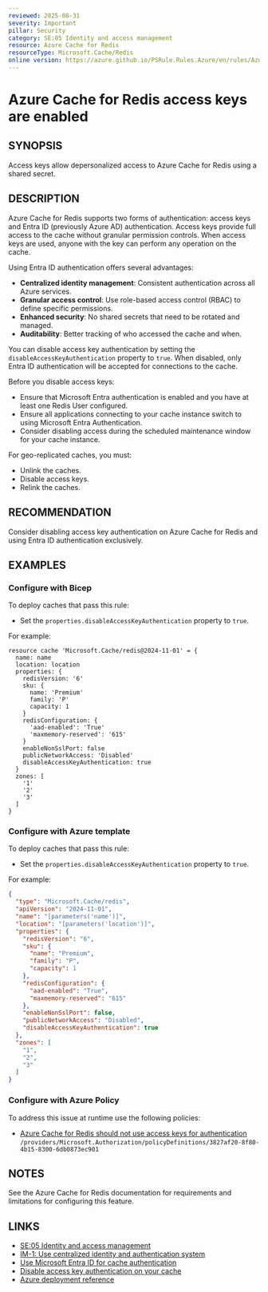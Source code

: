 ```yaml
---
reviewed: 2025-08-31
severity: Important
pillar: Security
category: SE:05 Identity and access management
resource: Azure Cache for Redis
resourceType: Microsoft.Cache/Redis
online version: https://azure.github.io/PSRule.Rules.Azure/en/rules/Azure.Redis.LocalAuth/
---
```


# Azure Cache for Redis access keys are enabled

## SYNOPSIS

Access keys allow depersonalized access to Azure Cache for Redis using a shared secret.

## DESCRIPTION

Azure Cache for Redis supports two forms of authentication:
access keys and Entra ID (previously Azure AD) authentication.
Access keys provide full access to the cache without granular permission controls.
When access keys are used, anyone with the key can perform any operation on the cache.

Using Entra ID authentication offers several advantages:

- **Centralized identity management**: Consistent authentication across all Azure services.
- **Granular access control**: Use role-based access control (RBAC) to define specific permissions.
- **Enhanced security**: No shared secrets that need to be rotated and managed.
- **Auditability**: Better tracking of who accessed the cache and when.

You can disable access key authentication by setting the `disableAccessKeyAuthentication` property to `true`.
When disabled, only Entra ID authentication will be accepted for connections to the cache.

Before you disable access keys:

- Ensure that Microsoft Entra authentication is enabled and you have at least one Redis User configured.
- Ensure all applications connecting to your cache instance switch to using Microsoft Entra Authentication.
- Consider disabling access during the scheduled maintenance window for your cache instance.

For geo-replicated caches, you must:

- Unlink the caches.
- Disable access keys.
- Relink the caches.

## RECOMMENDATION

Consider disabling access key authentication on Azure Cache for Redis and using Entra ID authentication exclusively.

## EXAMPLES

### Configure with Bicep

To deploy caches that pass this rule:

- Set the `properties.disableAccessKeyAuthentication` property to `true`.

For example:

```bicep
resource cache 'Microsoft.Cache/redis@2024-11-01' = {
  name: name
  location: location
  properties: {
    redisVersion: '6'
    sku: {
      name: 'Premium'
      family: 'P'
      capacity: 1
    }
    redisConfiguration: {
      'aad-enabled': 'True'
      'maxmemory-reserved': '615'
    }
    enableNonSslPort: false
    publicNetworkAccess: 'Disabled'
    disableAccessKeyAuthentication: true
  }
  zones: [
    '1'
    '2'
    '3'
  ]
}
```

### Configure with Azure template

To deploy caches that pass this rule:

- Set the `properties.disableAccessKeyAuthentication` property to `true`.

For example:

```json
{
  "type": "Microsoft.Cache/redis",
  "apiVersion": "2024-11-01",
  "name": "[parameters('name')]",
  "location": "[parameters('location')]",
  "properties": {
    "redisVersion": "6",
    "sku": {
      "name": "Premium",
      "family": "P",
      "capacity": 1
    },
    "redisConfiguration": {
      "aad-enabled": "True",
      "maxmemory-reserved": "615"
    },
    "enableNonSslPort": false,
    "publicNetworkAccess": "Disabled",
    "disableAccessKeyAuthentication": true
  },
  "zones": [
    "1",
    "2",
    "3"
  ]
}
```

<!-- external:avm avm/res/cache/redis disableAccessKeyAuthentication -->

### Configure with Azure Policy

To address this issue at runtime use the following policies:

- [Azure Cache for Redis should not use access keys for authentication](https://github.com/Azure/azure-policy/blob/master/built-in-policies/policyDefinitions/Cache/RedisCache_DisableAccessKeysAuth_Audit.json)
  `/providers/Microsoft.Authorization/policyDefinitions/3827af20-8f80-4b15-8300-6db0873ec901`

## NOTES

See the Azure Cache for Redis documentation for requirements and limitations for configuring this feature.

## LINKS

- [SE:05 Identity and access management](https://learn.microsoft.com/azure/well-architected/security/identity-access)
- [IM-1: Use centralized identity and authentication system](https://learn.microsoft.com/security/benchmark/azure/baselines/azure-cache-for-redis-security-baseline#im-1-use-centralized-identity-and-authentication-system)
- [Use Microsoft Entra ID for cache authentication](https://learn.microsoft.com/azure/azure-cache-for-redis/cache-azure-active-directory-for-authentication)
- [Disable access key authentication on your cache](https://learn.microsoft.com/azure/azure-cache-for-redis/cache-azure-active-directory-for-authentication#disable-access-key-authentication-on-your-cache)
- [Azure deployment reference](https://learn.microsoft.com/azure/templates/microsoft.cache/redis)
